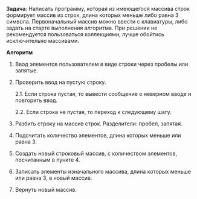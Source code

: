 **Задача**: Написать программу, которая из имеющегося массива строк формирует массив из строк, длина которых меньше либо равна 3 символа. Первоначальный массив можно ввести с клавиатуры, либо задать на старте выполнения алгоритма. При решении не рекомендуется пользоваться коллекциями, лучше обойтись исключительно массивами.

**Алгоритм**

1. Ввод элементов пользователем в виде строки через пробелы или запятые.
2. Проверить ввод на пустую строку.

    2.1. Если строка пустая, то вывести сообщение о неверном вводе и повторить ввод.
    
    2.2. Если строка не пустая, то переход к следующему шагу.
    
3. Разбить строку на массив строк. Разделители: пробел, запятая.
4. Подсчитать количество элементов, длина которых меньше или равна 3.
5. Создать новый строковый массив, с количеством элементов, посчитанным в пункте 4.
6. Записать элементы изначального массива, длина которых меньше или равна 3, в новый массив.
7. Вернуть новый массив.